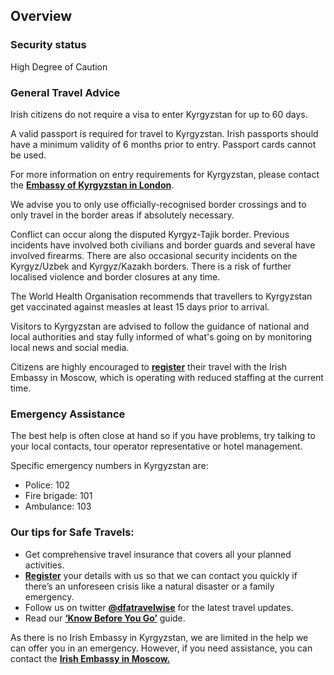 ## Overview

### **Security status**

High Degree of Caution

### **General Travel Advice**

Irish citizens do not require a visa to enter Kyrgyzstan for up to 60 days.

A valid passport is required for travel to Kyrgyzstan. Irish passports should have a minimum validity of 6 months prior to entry. Passport cards cannot be used.

For more information on entry requirements for Kyrgyzstan, please contact the [**Embassy of Kyrgyzstan in London**](https://mfa.gov.kg/en/dm/uk).

We advise you to only use officially-recognised border crossings and to only travel in the border areas if absolutely necessary.

Conflict can occur along the disputed Kyrgyz-Tajik border. Previous incidents have involved both civilians and border guards and several have involved firearms. There are also occasional security incidents on the Kyrgyz/Uzbek and Kyrgyz/Kazakh borders. There is a risk of further localised violence and border closures at any time.

The World Health Organisation recommends that travellers to Kyrgyzstan get vaccinated against measles at least 15 days prior to arrival.

Visitors to Kyrgyzstan are advised to follow the guidance of national and local authorities and stay fully informed of what's going on by monitoring local news and social media.

Citizens are highly encouraged to [**register**](/en/dfa/overseas-travel/citizens-registration/) their travel with the Irish Embassy in Moscow, which is operating with reduced staffing at the current time.

### **Emergency Assistance**

The best help is often close at hand so if you have problems, try talking to your local contacts, tour operator representative or hotel management.

Specific emergency numbers in Kyrgyzstan are:

* Police: 102
* Fire brigade: 101
* Ambulance: 103

### **Our tips for Safe Travels:**

* Get comprehensive travel insurance that covers all your planned activities.
* [**Register**](/en/dfa/overseas-travel/citizens-registration/) your details with us so that we can contact you quickly if there’s an unforeseen crisis like a natural disaster or a family emergency.
* Follow us on twitter [**@dfatravelwise**](https://www.twitter.com/DFATravelWise) for the latest travel updates.
* Read our [**‘Know Before You Go’**](/en/dfa/overseas-travel/know-before-you-go/) guide.

As there is no Irish Embassy in Kyrgyzstan, we are limited in the help we can offer you in an emergency. However, if you need assistance, you can contact the [**Irish Embassy in Moscow.**](https://www.dfa.ie/irish-embassy/russia/contact-us/)